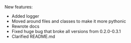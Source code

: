 New features:

- Added logger
- Moved around files and classes to make it more pythonic
- Rewrote docs
- Fixed huge bug that broke all versions from 0.2.0-0.3.1
- Clarified README.md